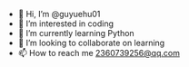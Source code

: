 - 👋 Hi, I’m @guyuehu01
- 👀 I’m interested in coding
- 🌱 I’m currently learning Python
- 💞️ I’m looking to collaborate on learning
- 📫 How to reach me 2360739256@qq.com

<!---
guyuehu01/guyuehu01 is a ✨ special ✨ repository because its `README.md` (this file) appears on your GitHub profile.
You can click the Preview link to take a look at your changes.
--->
